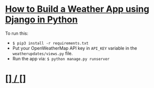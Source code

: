 # [How to Build a Weather App using Django in Python](https://www.thepythoncode.com/article/weather-app-django-openweather-api-using-python)
To run this:
- `$ pip3 install -r requirements.txt`
- Put your OpenWeatherMap API key in `API_KEY` variable in the `weatherupdates/views.py` file.
- Run the app via: `$ python manage.py runserver`
##
# [[] / []]()